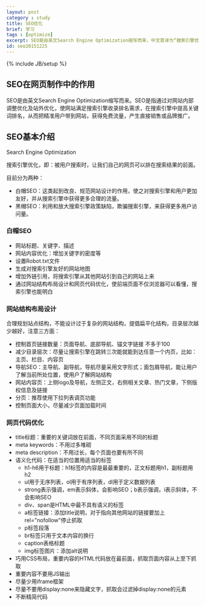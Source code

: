 ```yaml
---
layout: post
category : study
title: SEO优化
brief: 学习
tags : [optimize]
excerpt: SEO是由英文Search Engine Optimization缩写而来，中文意译为“搜索引擎优化”。SEO是指通过对网站内部调整优化及站外优化，使网站满足搜索引擎收录排名需求，在搜索引擎中提高关键词排名，从而把精准用户带到网站，获得免费流量，产生直接销售或品牌推广。
id: seo20151225
---
```

{% include JB/setup %}


## SEO在网页制作中的作用

SEO是由英文Search Engine Optimization缩写而来。SEO是指通过对网站内部调整优化及站外优化，使网站满足搜索引擎收录排名需求，在搜索引擎中提高关键词排名，从而把精准用户带到网站，获得免费流量，产生直接销售或品牌推广。

## SEO基本介绍

Search Engine Optimization

搜索引擎优化，即：被用户搜索时，让我们自己的网页可以排在搜索结果的前面。

目前分为两种：

* 白帽SEO：这类起到改良、规范网站设计的作用，使之对搜索引擎和用户更加友好，并从搜索引擎中获得更多合理的流量。
* 黑帽SEO：利用和放大搜索引擎政策缺陷，欺骗搜索引擎，来获得更多用户访问量。

### 白帽SEO

* 网站标题、关键字、描述
* 网站内容优化：增加关键字的密度等
* 设置Robot.txt文件
* 生成对搜索引擎友好的网站地图
* 增加外链引用，将搜索引擎从其他网站引到自己的网站上来
* 通过网站结构布局设计和网页代码优化，使前端页面不仅浏览器可以看懂，搜索引擎也能明白

### 网站结构布局设计

合理规划站点结构，不能设计过于复杂的网站结构，提倡扁平化结构，目录层次越少越好，注意三方面：

* 控制首页链接数量：页面导航、底部导航、锚文字链接  不多于100
* 减少目录层次：尽量让搜索引擎在跳转三次能就能到达任意一个内页，比如：主页、栏目、内容页
* 导航SEO：主导航、副导航，导航尽量采用文字形式；面包屑导航，能让用户了解当前所处位置，使用户了解网站结构
* 网站内容页：上侧logo及导航，左侧正文，右侧相关文章、热门文章，下侧版权信息及链接
* 分页：推荐使用下拉列表调页功能
* 控制页面大小，尽量减少页面加载时间

### 网页代码优化

* title标题：重要的关键词放在前面，不同页面采用不同的标题
* meta keywords：不用过多堆砌
* meta description：不用过长，每个页面也要有所不同
* 语义化代码：在适当的位置用适当的标签
	* h1-h6用于标题：h1标签的内容是最最重要的，正文标题用h1，副标题用h2
	* ul用于无序列表，ol用于有序列表，dl用于定义数据列表
	* strong表示强调，em表示斜体，会影响SEO；b表示强调，i表示斜体，不会影响SEO
	* div、span是HTML中最不具有语义的标签
	* a标签链接：添加title说明，对于指向其他网站的链接要加上rel="nofollow"停止抓取
	* p标签段落
	* br标签只用于文本内容的换行
	* caption表格标题
	* img标签图片：添加alt说明
* 巧用CSS布局，重要内容的HTML代码放在最前面，抓取页面内容从上至下抓取
* 重要内容不要用JS输出
* 尽量少用iframe框架
* 尽量不要用display:none来隐藏文字，抓取会过滤掉display:none的元素
* 不断精简代码

